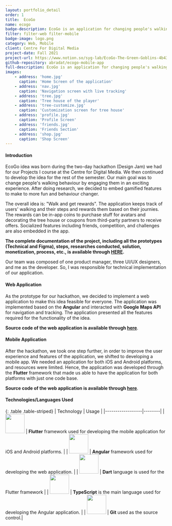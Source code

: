 ```yaml
---
layout: portfolio_detail
order: 1
title:  EcoGo
name: ecogo
badge-description: EcoGo is an application for changing people's walking behavior by engaging them in a gamified and exciting experience.
filter: filter-web filter-mobile
badge-image: logo.png
category: Web, Mobile
client: Centre For Digital Media
project-date: Fall 2021
project-url: https://www.notion.so/syg-lab/EcoGo-The-Green-Goblins-4b43faba1064462499d4e71fa5bf356f
github-repository: abradat/ecogo-mobile-app
full-description: EcoGo is an application for changing people's walking behavior by engaging them in a gamified and exciting experience.
images:
    - address: 'home.jpg'
      caption: 'Home Screen of the application'
    - address: 'nav.jpg'
      caption: 'Navigation screen with live tracking'
    - address: 'tree.jpg'
      caption: 'Tree house of the player'
    - address: 'tree-customize.jpg'
      caption: 'Customization screen for tree house'
    - address: 'profile.jpg'
      caption: 'Profile Screen'
    - address: 'friends.jpg'
      caption: 'Friends Section'
    - address: 'shop.jpg'
      caption: 'Shop Screen'
---
```

#### Introduction
EcoGo idea was born during the two-day hackathon (Design Jam) we had for our Projects I course at the Centre for Digital Media. We then continued to develop the idea for the rest of the semester. Our main goal was to change people's walking behaviour by engaging them in an exciting experience. After doing research, we decided to embed gamified features to make to more fun and behaviour changer.

The overall idea is: "Walk and get rewards". The application keeps track of users' walking and their steps and rewards them based on their journies. The rewards can be in-app coins to purchase stuff for avatars and decorating the tree house or coupons from third-party partners to receive offers. Socialized features including friends, competition, and challenges are also embedded in the app. 

**The complete documentation of the project, including all the prototypes (Technical and Figma), steps, researches conducted, solution, monetization, process, etc., is available through <a href="https://steep-eucalyptus-a3f.notion.site/EcoGo-The-Green-Goblins-fcc3caa3b6c94926a2ea839f0462b852" target="_blank">HERE</a>.**

Our team was composed of one product manager, three UI/UX designers, and me as the developer. So, I was responsible for technical implementation of our application.
#### Web Application
As the prototype for our hackathon, we decided to implement a web application to make this idea feasible for everyone. The application was implemented based on the **Angular** and interacted with **Google Maps API** for navigation and tracking. The application presented all the features required for the functionality of the idea.

**Source code of the web application is available through <a href="https://gitlab.thecdm.ca/five-guys/ecogo" target="_blank">here</a>**.

#### Mobile Application
After the hackathon, we took one step further, in order to improve the user experience and features of the application, we shifted to developing a mobile app. We needed an application for both iOS and Android platforms, and resources were limited. Hence, the application was developed through the **Flutter** framework that made us able to have the application for both platforms with just one code base.

**Source code of the web application is available through <a href="https://github.com/Abradat/ecogo-mobile-app" target="_blank">here</a>**.

#### Technologies/Languages Used

{: .table .table-striped}
| Technology | Usage |
|------------------|--------|
| <img src="{{'assets/img/portfolio/technologies/flutter.svg' | relative_url}}" width="60" height="60"> | **Flutter** framework used for developing the mobile application for iOS and Android platforms. |
| <img src="{{'assets/img/portfolio/technologies/angular.png' | relative_url}}" width="60" height="60"> | **Angular** framework used for developing the web application. |
| <img src="{{'assets/img/portfolio/technologies/dart.png' | relative_url}}" width="60" height="60"> | **Dart** language is used for the Flutter framework |
| <img src="{{'assets/img/portfolio/technologies/typescript.png' | relative_url}}" width="60" height="60"> | **TypeScript** is the main language used for developing the Angular application. |
| <img src="{{'assets/img/portfolio/technologies/git.png' | relative_url}}" width="60" height="60"> | **Git** used as the source control.|